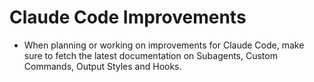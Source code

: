 # Claude Code Improvements

- When planning or working on improvements for Claude Code, make sure to fetch the latest documentation on Subagents, Custom Commands, Output Styles and Hooks.
